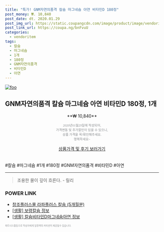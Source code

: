 ```yaml
--- 
title: "특가! GNM자연의품격 칼슘 마그네슘 아연 비타민D 180정" 
post_money: ₩. 10,840 
post_date: dt. 2020.01.29 
post_img_url: https://static.coupangcdn.com/image/product/image/vendoritem/2019/08/02/3027297931/5c0709bf-8b3a-420f-a2d3-1461390365a8.jpg 
post_link_url: https://coupa.ng/bnFvuU 
categories: 
  - vendoritem 
tags: 
  - 칼슘 
  - 마그네슘 
  - 1개 
  - 180정 
  - GNM자연의품격 
  - 비타민D 
  - 아연 
--- 
```

[![foo](https://static.coupangcdn.com/image/product/image/vendoritem/2019/08/02/3027297931/5c0709bf-8b3a-420f-a2d3-1461390365a8.jpg)](https://coupa.ng/bnFvuU) 

## GNM자연의품격 칼슘 마그네슘 아연 비타민D 180정, 1개 
<p style="text-align: center;">**₩ 10,840**</p> 
<p style="text-align: center;"><span style="color: #898c8f; font-family: Georgia,Times,serif; font-size: 0.75em;">2020년01월29일에 작성되어, <br>가격변동 및 추가할인이 있을 수 있으니,<br> 상품 가격을 꼭!확인해주세요.<br>행복하세요~</span> 
</p>	 
<div markdown="0" style="text-align: center;"><a href="https://coupa.ng/bnFvuU" class="btn btn--success">상품가격 및 후기 보러가기</a></div> 
<br><br> 
  #칼슘 #마그네슘 #1개 #180정 #GNM자연의품격 #비타민D #아연 
<hr> 

> 조용한 물이 깊이 흐른다. - 릴리 


### POWER LINK

* <a href="https://blog.naver.com/fasyy4321/221785715583" target="_blank">창조플러스몰 라파플러스 칼슘 (5개월분)</a>
* <a href="https://blog.naver.com/santokki14/221768749730" target="_blank"> [생활] 보령칼슘 정보 </a>
* <a href="https://blog.naver.com/sakai111/221760273889" target="_blank"> [생활] 칼슘비타민D마그네슘아연 정보 </a>

<span style="color: #898c8f; font-family: Georgia,Times,serif; font-size: 0.55em;">파트너스활동으로 작성자에게 일정액의 커미션이 제공될수 있습니다.</span> 
